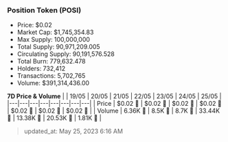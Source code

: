 
  ### Position Token (POSI)
  - Price: $0.02
  - Market Cap: $1,745,354.83
  - Max Supply: 100,000,000
  - Total Supply: 90,971,209.005
  - Circulating Supply: 90,191,576.528
  - Total Burn: 779,632.478
  - Holders: 732,412
  - Transactions: 5,702,765
  - Volume: $391,314,436.00

  **7D Price & Volume**
  | | 19&#x2F;05 | 20&#x2F;05 | 21&#x2F;05 | 22&#x2F;05 | 23&#x2F;05 | 24&#x2F;05 | 25&#x2F;05 |
  |---|---|---|---|---|---|---|---|
  | Price | $0.02 🔻 | $0.02 🔻 | $0.02 🔻 | $0.02 🔻 | $0.02 🔻 | $0.02 🚀 | $0.02 🚀 |
  | Volume | 6.36K 🚀 | 8.5K 🚀 | 8.7K 🚀 | 33.44K 🚀 | 13.38K 🔻 | 20.53K 🚀 | 1.81K 🔻 |

  > updated_at: May 25, 2023 6:16 AM
